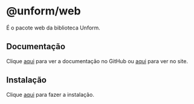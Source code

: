 # @unform/web

É o pacote web da biblioteca Unform.

## Documentação

Clique [aqui](https://github.com/Rocketseat/unform) para ver a documentação no GitHub ou [aqui](https://unform.dev) para ver no site.

## Instalação

Clique [aqui](https://www.npmjs.com/package/@unform/web) para fazer a instalação.